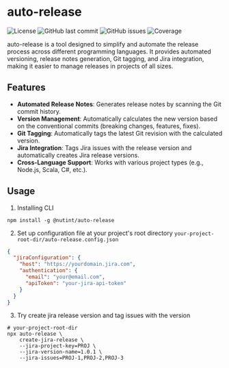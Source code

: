 # auto-release

![License](https://img.shields.io/badge/License-MIT-blue.svg)
![GitHub last commit](https://img.shields.io/github/last-commit/nutint/auto-release)
![GitHub issues](https://img.shields.io/github/issues/nutint/auto-release)
![Coverage](https://codecov.io/gh/nutint/auto-release/branch/main/graph/badge.svg)


auto-release is a tool designed to simplify and automate the release process across different programming languages. It provides automated versioning, release notes generation, Git tagging, and Jira integration, making it easier to manage releases in projects of all sizes.

## Features

- **Automated Release Notes**: Generates release notes by scanning the Git commit history.
- **Version Management**: Automatically calculates the new version based on the conventional commits (breaking changes, features, fixes).
- **Git Tagging**: Automatically tags the latest Git revision with the calculated version.
- **Jira Integration**: Tags Jira issues with the release version and automatically creates Jira release versions.
- **Cross-Language Support**: Works with various project types (e.g., Node.js, Scala, C#, etc.).

## Usage

1. Installing CLI
```shell
npm install -g @nutint/auto-release
```
2. Set up configuration file at your project's root directory `your-project-root-dir/auto-release.config.json`
```json
{
  "jiraConfiguration": {
    "host": "https://yourdomain.jira.com",
    "authentication": {
      "email": "your@email.com",
      "apiToken": "your-jira-api-token"
    }
  }
}
```
3. Try create jira release version and tag issues with the version
```shell
# your-project-root-dir
npx auto-release \
    create-jira-release \
    --jira-project-key=PROJ \
    --jira-version-name=1.0.1 \
    --jira-issues=PROJ-1,PROJ-2,PROJ-3
```
